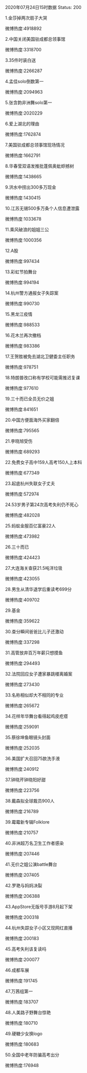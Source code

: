 2020年07月24日15时数据
Status: 200

1.金莎掉两次扇子大哭

微博热度:4918892

2.中国关闭美国驻成都总领事馆

微博热度:3318700

3.35件时装白送

微博热度:2266287

4.孟佳solo倒数第一

微博热度:2094963

5.张含韵非洲舞solo第一

微博热度:2020229

6.爱上湖北的理由

微博热度:1762874

7.美国驻成都总领事馆现场情况

微博热度:1662791

8.华春莹双语发推批蓬佩奥蚍蜉撼树

微博热度:1438665

9.洪水中捞出300多万现金

微博热度:1430415

10.江苏无锡500多万条个人信息遭泄露

微博热度:1033678

11.乘风破浪的姐姐三公

微博热度:1000356

12.A股

微博热度:997434

13.彩虹节拍舞台

微博热度:994194

14.杭州警方通报女子失踪案

微博热度:990730

15.黑龙江疫情

微博热度:988533

16.花木兰再次撤档

微博热度:983386

17.王贺胜被免去湖北卫健委主任职务

微博热度:978751

18.特朗普改口称有学校可能需推迟复课

微博热度:977610

19.三十而已全员无价之姐

微博热度:841651

20.中国方便面海外买家翻倍

微博热度:795565

21.李晓旭受伤

微博热度:689293

22.免费女子高中159人高考150人上本科

微博热度:677349

23.起底杭州失联女子丈夫

微博热度:572974

24.53岁男子第24次高考失利仍不死心

微博热度:482028

25.蚂蚁金服百亿富豪22人

微博热度:473982

26.三十而已

微博热度:424423

27.大连海关查获21.5吨洋垃圾

微博热度:423055

28.男生从清华退学后重读考699分

微博热度:409702

29.基金

微博热度:359622

30.查分瞬间爸爸比儿子还激动

微博热度:337298

31.高管放弃百万年薪只想摸鱼

微博热度:294493

32.法院回应女子遭家暴跳楼离婚案

微博热度:273430

33.名称相似却大不相同的专业

微博热度:265672

34.花样年华舞台看得起鸡皮疙瘩

微博热度:259091

35.蔡徐坤鱼眼镜头封面

微博热度:252035

36.美国扩大召回75款洗手液

微博热度:240912

37.钟晓芹钟晓阳好甜

微博热度:223756

38.戴森拟全球裁员900人

微博热度:216789

39.霉霉新专辑Folklore

微博热度:210757

40.非洲超万名卫生工作者感染

微博热度:207446

41.无价之姐公演battle舞台

微博热度:207405

42.罗艳与妈妈决裂

微博热度:206388

43.AppStore无版号手游8月起下架

微博热度:200318

44.杭州失踪女子小区又现网红直播

微博热度:200183

45.高考失利该复读吗

微博热度:200077

46.成都车展

微博热度:191745

47.万茜组第一

微博热度:183707

48.人美路子野舞台惊艳

微博热度:180710

49.硬糖少女换logo

微博热度:180683

50.全国中老年防骗高考出分

微博热度:176948


